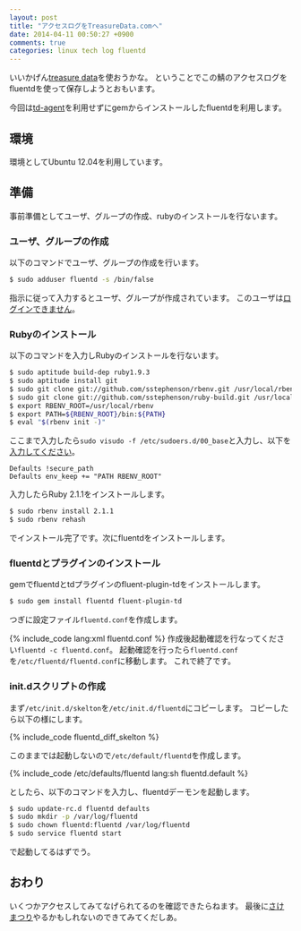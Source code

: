 ```yaml
---
layout: post
title: "アクセスログをTreasureData.comへ"
date: 2014-04-11 00:50:27 +0900
comments: true
categories: linux tech log fluentd
---
```


いいかげん[treasure data](http://www.treasuredata.com)を使おうかな。
ということでこの鯖のアクセスログをfluentdを使って保存しようとおもいます。

今回は[td-agent](https://github.com/treasure-data/td-agent)を利用せずにgemからインストールしたfluentdを利用します。

## 環境
環境としてUbuntu 12.04を利用しています。

## 準備
事前準備としてユーザ、グループの作成、rubyのインストールを行ないます。

### ユーザ、グループの作成
以下のコマンドでユーザ、グループの作成を行います。
```sh
$ sudo adduser fluentd -s /bin/false
```
指示に従って入力するとユーザ、グループが作成されています。
このユーザは[ログインできません](http://qiita.com/shunichi/items/c7744878f5c02eaab18d#2-5)。

### Rubyのインストール

以下のコマンドを入力しRubyのインストールを行ないます。

```sh
$ sudo aptitude build-dep ruby1.9.3
$ sudo aptitude install git
$ sudo git clone git://github.com/sstephenson/rbenv.git /usr/local/rbenv
$ sudo git clone git://github.com/sstephenson/ruby-build.git /usr/local/rbenv/plugins/ruby-build
$ export RBENV_ROOT=/usr/local/rbenv
$ export PATH=${RBENV_ROOT}/bin:${PATH}
$ eval "$(rbenv init -)"
```

ここまで入力したら`sudo visudo -f /etc/sudoers.d/00_base`と入力し、以下を[入力してください](http://office.tsukuba-bunko.org/ppoi/entry/systemwide-rbenv)。
```
Defaults !secure_path
Defaults env_keep += "PATH RBENV_ROOT"
```
入力したらRuby 2.1.1をインストールします。
```sh
$ sudo rbenv install 2.1.1
$ sudo rbenv rehash
```
でインストール完了です。次にfluentdをインストールします。

### fluentdとプラグインのインストール
gemでfluentdとtdプラグインのfluent-plugin-tdをインストールします。

```sh
$ sudo gem install fluentd fluent-plugin-td
```

つぎに設定ファイル`fluentd.conf`を作成します。

{% include_code lang:xml fluentd.conf %}
作成後起動確認を行なってください`fluentd -c fluentd.conf`。
起動確認を行ったら`fluentd.conf`を`/etc/fluentd/fluentd.conf`に移動します。
これで終了です。

### init.dスクリプトの作成
まず`/etc/init.d/skelton`を`/etc/init.d/fluentd`にコピーします。
コピーしたら以下の様にします。

{% include_code fluentd_diff_skelton %}

このままでは起動しないので`/etc/default/fluentd`を作成します。

{% include_code /etc/defaults/fluentd lang:sh fluentd.default %}

としたら、以下のコマンドを入力し、fluentdデーモンを起動します。

```sh
$ sudo update-rc.d fluentd defaults
$ sudo mkdir -p /var/log/fluentd
$ sudo chown fluentd:fluentd /var/log/fluentd
$ sudo service fluentd start
```

で起動してるはずでう。

## おわり

いくつかアクセスしてみてなげられてるのを確認できたらねます。
最後に[さけまつり](http://katsyoshi.doorkeeper.jp/events/10420)やるかもしれないのできてみてくだしあ。


